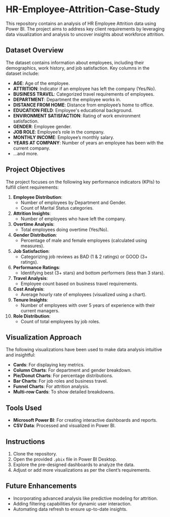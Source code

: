 # HR-Employee-Attrition-Case-Study

This repository contains an analysis of HR Employee Attrition data using Power BI. The project aims to address key client requirements by leveraging data visualization and analysis to uncover insights about workforce attrition.

## Dataset Overview

The dataset contains information about employees, including their demographics, work history, and job satisfaction. Key columns in the dataset include:

- **AGE**: Age of the employee.
- **ATTRITION**: Indicator if an employee has left the company (Yes/No).
- **BUSINESS TRAVEL**: Categorized travel requirements of employees.
- **DEPARTMENT**: Department the employee works in.
- **DISTANCE FROM HOME**: Distance from employee’s home to office.
- **EDUCATION FIELD**: Employee's educational background.
- **ENVIRONMENT SATISFACTION**: Rating of work environment satisfaction.
- **GENDER**: Employee gender.
- **JOB ROLE**: Employee’s role in the company.
- **MONTHLY INCOME**: Employee’s monthly salary.
- **YEARS AT COMPANY**: Number of years an employee has been with the current company.
- ...and more.

## Project Objectives

The project focuses on the following key performance indicators (KPIs) to fulfill client requirements:

1. **Employee Distribution**:
   - Number of employees by Department and Gender.
   - Count of Marital Status categories.
2. **Attrition Insights**:
   - Number of employees who have left the company.
3. **Overtime Analysis**:
   - Total employees doing overtime (Yes/No).
4. **Gender Distribution**:
   - Percentage of male and female employees (calculated using measures).
5. **Job Satisfaction**:
   - Categorizing job reviews as BAD (1 & 2 ratings) or GOOD (3+ ratings).
6. **Performance Ratings**:
   - Identifying best (3+ stars) and bottom performers (less than 3 stars).
7. **Travel Analysis**:
   - Employee count based on business travel requirements.
8. **Cost Analysis**:
   - Average hourly rate of employees (visualized using a chart).
9. **Tenure Insights**:
   - Number of employees with over 5 years of experience with their current managers.
10. **Role Distribution**:
    - Count of total employees by job roles.

## Visualization Approach

The following visualizations have been used to make data analysis intuitive and insightful:

- **Cards**: For displaying key metrics.
- **Column Charts**: For department and gender breakdown.
- **Pie/Donut Charts**: For percentage distributions.
- **Bar Charts**: For job roles and business travel.
- **Funnel Charts**: For attrition analysis.
- **Multi-row Cards**: To show detailed breakdowns.

## Tools Used

- **Microsoft Power BI**: For creating interactive dashboards and reports.
- **CSV Data**: Processed and visualized in Power BI.

## Instructions

1. Clone the repository.
2. Open the provided `.pbix` file in Power BI Desktop.
3. Explore the pre-designed dashboards to analyze the data.
4. Adjust or add more visualizations as per the client’s requirements.

## Future Enhancements

- Incorporating advanced analysis like predictive modeling for attrition.
- Adding filtering capabilities for dynamic user interaction.
- Automating data refresh to ensure up-to-date insights.
